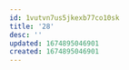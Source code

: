 ```yaml
---
id: 1vutvn7us5jkexb77co10sk
title: '28'
desc: ''
updated: 1674895046901
created: 1674895046901
---
```

